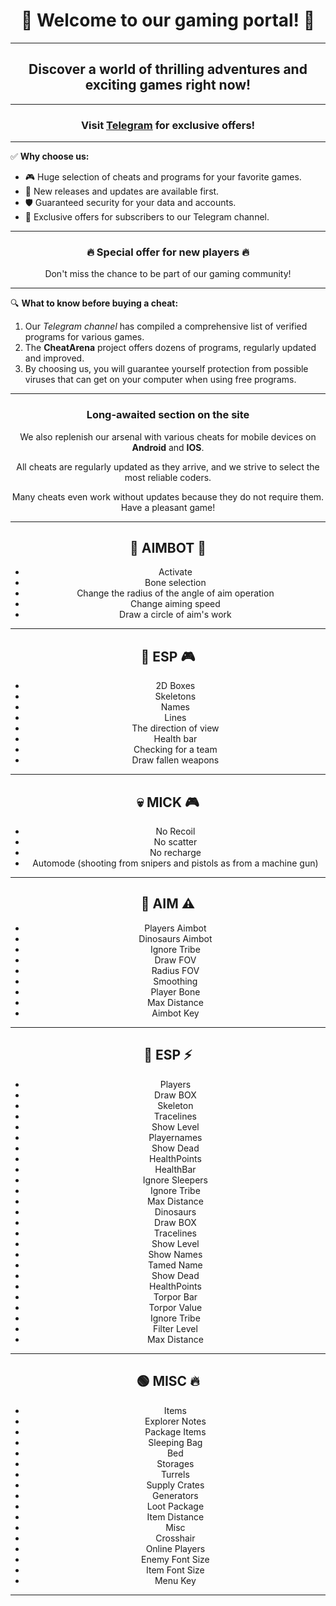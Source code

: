 <!DOCTYPE html>

<html lang="en">
<head>
  <meta charset="UTF-8">
  <meta name="viewport" content="width=device-width, initial-scale=1.0">
  <title>🎮 GooD GamE 🎮</title>
</head>
<body>

<div align="center">
  <h1>🌟 Welcome to our gaming portal! 🌟</h1>
</div>

<hr>

<div align="center">
  <h2>Discover a world of thrilling adventures and exciting games right now!</h2>
</div>

<hr>

<div align="center">
  <h3>Visit <a href="https://t.me/go0d_games">Telegram</a> for exclusive offers!</h3>
</div>

<hr>

<p>✅ <strong>Why choose us:</strong></p>
<ul>
  <li>🎮 Huge selection of cheats and programs for your favorite games.</li>
  <li>🚀 New releases and updates are available first.</li>
  <li>🛡️ Guaranteed security for your data and accounts.</li>
  <li>🌟 Exclusive offers for subscribers to our Telegram channel.</li>
</ul>

<hr>

<div align="center">
  <h3>🔥 Special offer for new players 🔥</h3>
  <p>Don't miss the chance to be part of our gaming community!</p>
</div>

<hr>

<p>🔍 <strong>What to know before buying a cheat:</strong></p>
<ol>
  <li>Our <em>Telegram channel</em> has compiled a comprehensive list of verified programs for various games.</li>
  <li>The <strong>CheatArena</strong> project offers dozens of programs, regularly updated and improved.</li>
  <li>By choosing us, you will guarantee yourself protection from possible viruses that can get on your computer when using free programs.</li>
</ol>

<hr>

<div align="center">
  <h3>Long-awaited section on the site</h3>
  <p>We also replenish our arsenal with various cheats for mobile devices on <strong>Android</strong> and <strong>IOS</strong>.</p>
  <p>All cheats are regularly updated as they arrive, and we strive to select the most reliable coders.</p>
  <p>Many cheats even work without updates because they do not require them. Have a pleasant game!</p>
</div>

<hr>

<div align="center">
  <h2>🎯 AIMBOT 🎯</h2>
  <ul>
    <li>Activate</li>
    <li>Bone selection</li>
    <li>Change the radius of the angle of aim operation</li>
    <li>Change aiming speed</li>
    <li>Draw a circle of aim's work</li>
  </ul>
</div>

<hr>

<div align="center">
  <h2>👑 ESP 🎮</h2>
  <ul>
    <li>2D Boxes</li>
    <li>Skeletons</li>
    <li>Names</li>
    <li>Lines</li>
    <li>The direction of view</li>
    <li>Health bar</li>
    <li>Checking for a team</li>
    <li>Draw fallen weapons</li>
  </ul>
</div>

<hr>

<div align="center">
  <h2>💀 MICK 🎮</h2>
  <ul>
    <li>No Recoil</li>
    <li>No scatter</li>
    <li>No recharge</li>
    <li>Automode (shooting from snipers and pistols as from a machine gun)</li>
  </ul>
</div>

<hr>

<div align="center">
  <h2>🥸 AIM ⚠️</h2>
  <ul>
    <li>Players Aimbot</li>
    <li>Dinosaurs Aimbot</li>
    <li>Ignore Tribe</li>
    <li>Draw FOV</li>
    <li>Radius FOV</li>
    <li>Smoothing</li>
    <li>Player Bone</li>
    <li>Max Distance</li>
    <li>Aimbot Key</li>
  </ul>
</div>

<hr>

<div align="center">
  <h2>💯 ESP ⚡️</h2>
  <ul>
    <li>Players</li>
    <li>Draw BOX</li>
    <li>Skeleton</li>
    <li>Tracelines</li>
    <li>Show Level</li>
    <li>Playernames</li>
    <li>Show Dead</li>
    <li>HealthPoints</li>
    <li>HealthBar</li>
    <li>Ignore Sleepers</li>
    <li>Ignore Tribe</li>
    <li>Max Distance</li>
    <li>Dinosaurs</li>
    <li>Draw BOX</li>
    <li>Tracelines</li>
    <li>Show Level</li>
    <li>Show Names</li>
    <li>Tamed Name</li>
    <li>Show Dead</li>
    <li>HealthPoints</li>
    <li>Torpor Bar</li>
    <li>Torpor Value</li>
    <li>Ignore Tribe</li>
    <li>Filter Level</li>
    <li>Max Distance</li>
  </ul>
</div>

<hr>

<div align="center">
  <h2>🟢 MISC 🔥</h2>
  <ul>
    <li>Items</li>
    <li>Explorer Notes</li>
    <li>Package Items</li>
    <li>Sleeping Bag</li>
    <li>Bed</li>
    <li>Storages</li>
    <li>Turrels</li>
    <li>Supply Crates</li>
    <li>Generators</li>
    <li>Loot Package</li>
    <li>Item Distance</li>
    <li>Misc</li>
    <li>Crosshair</li>
    <li>Online Players</li>
    <li>Enemy Font Size</li>
    <li>Item Font Size</li>
    <li>Menu Key</li>
  </ul>
</div>

<hr>

</body>
</html>

